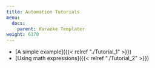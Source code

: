 ```yaml
---
title: Automation Tutorials
menu:
  docs:
    parent: Karaoke Templater
weight: 6170
---
```

* [A simple example]({{< relref "./Tutorial_1" >}})
* [Using math expressions]({{< relref "./Tutorial_2" >}})

